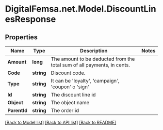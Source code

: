 # DigitalFemsa.net.Model.DiscountLinesResponse

## Properties

Name | Type | Description | Notes
------------ | ------------- | ------------- | -------------
**Amount** | **long** | The amount to be deducted from the total sum of all payments, in cents. | 
**Code** | **string** | Discount code. | 
**Type** | **string** | It can be &#39;loyalty&#39;, &#39;campaign&#39;, &#39;coupon&#39; o &#39;sign&#39; | 
**Id** | **string** | The discount line id | 
**Object** | **string** | The object name | 
**ParentId** | **string** | The order id | 

[[Back to Model list]](../README.md#documentation-for-models) [[Back to API list]](../README.md#documentation-for-api-endpoints) [[Back to README]](../README.md)

